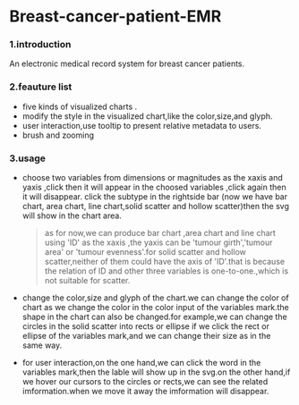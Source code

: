 # Breast-cancer-patient-EMR

### 1.introduction
An electronic medical record system for breast cancer patients.

### 2.feauture list
- five kinds of visualized charts .
- modify the style in the visualized chart,like the color,size,and glyph.
- user interaction,use tooltip to present relative metadata to users.
- brush and zooming 

### 3.usage
- choose two variables from dimensions or magnitudes as the xaxis and yaxis ,click  then it will appear in the choosed variables ,click again then it will disappear. click the subtype in the rightside bar (now we have bar chart, area chart, line chart,solid scatter and hollow scatter)then the svg will show in the chart area.
   >  as for now,we can produce bar chart ,area chart and line chart using 'ID' as the xaxis ,the yaxis can be 'tumour girth','tumour area' or 'tumour evenness'.for solid scatter and hollow scatter,neither of them could have the axis of 'ID'.that is because the relation of ID and other three variables is one-to-one.,which is not suitable for scatter.

- change the color,size and glyph of the chart.we can change the color of chart as we change the color in the  color input of the variables mark.the shape in the chart can also be changed.for example,we can change the circles in the solid scatter into rects or ellipse if we click the rect or ellipse of the variables mark,and we can change their size as in the same way.
- for user interaction,on the one hand,we can click the word in the variables mark,then the lable will show up in the svg.on the other hand,if we hover our cursors to the circles or rects,we can see the related imformation.when we move it away the imformation will disappear.